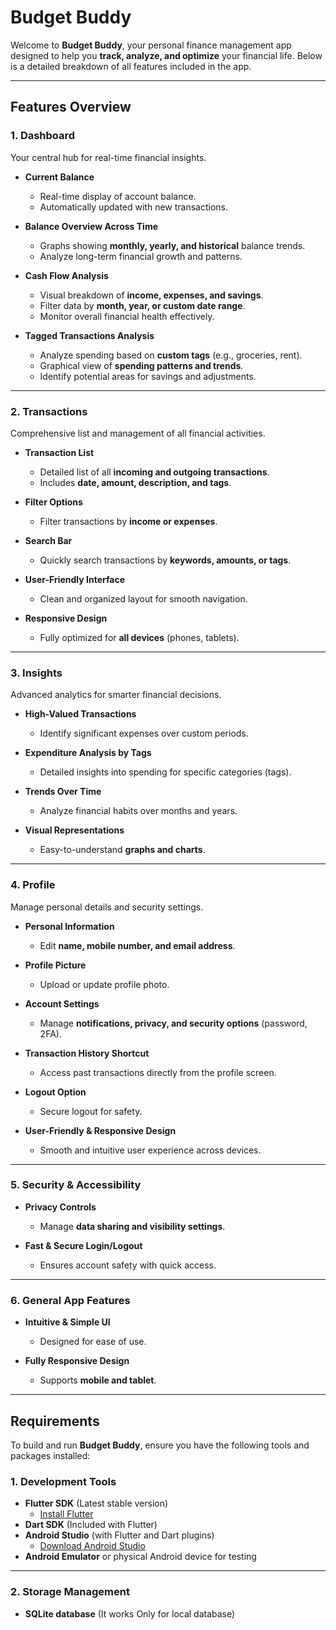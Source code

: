 # Budget Buddy

Welcome to **Budget Buddy**, your personal finance management app designed to help you **track, analyze, and optimize** your financial life. Below is a detailed breakdown of all features included in the app.

---

## Features Overview

### 1. Dashboard  
Your central hub for real-time financial insights.

- **Current Balance**  
  - Real-time display of account balance.  
  - Automatically updated with new transactions.  

- **Balance Overview Across Time**  
  - Graphs showing **monthly, yearly, and historical** balance trends.  
  - Analyze long-term financial growth and patterns.  

- **Cash Flow Analysis**  
  - Visual breakdown of **income, expenses, and savings**.  
  - Filter data by **month, year, or custom date range**.  
  - Monitor overall financial health effectively.  

- **Tagged Transactions Analysis**  
  - Analyze spending based on **custom tags** (e.g., groceries, rent).  
  - Graphical view of **spending patterns and trends**.  
  - Identify potential areas for savings and adjustments.  

---

### 2. Transactions  
Comprehensive list and management of all financial activities.

- **Transaction List**  
  - Detailed list of all **incoming and outgoing transactions**.  
  - Includes **date, amount, description, and tags**.  

- **Filter Options**  
  - Filter transactions by **income or expenses**.  

- **Search Bar**  
  - Quickly search transactions by **keywords, amounts, or tags**.  

- **User-Friendly Interface**  
  - Clean and organized layout for smooth navigation.  

- **Responsive Design**  
  - Fully optimized for **all devices** (phones, tablets).  

---

### 3. Insights  
Advanced analytics for smarter financial decisions.

- **High-Valued Transactions**  
  - Identify significant expenses over custom periods.  

- **Expenditure Analysis by Tags**  
  - Detailed insights into spending for specific categories (tags).  

- **Trends Over Time**  
  - Analyze financial habits over months and years.  

- **Visual Representations**  
  - Easy-to-understand **graphs and charts**.  

---

### 4. Profile  
Manage personal details and security settings.

- **Personal Information**  
  - Edit **name, mobile number, and email address**.  

- **Profile Picture**  
  - Upload or update profile photo.  

- **Account Settings**  
  - Manage **notifications, privacy, and security options** (password, 2FA).  

- **Transaction History Shortcut**  
  - Access past transactions directly from the profile screen.  

- **Logout Option**  
  - Secure logout for safety.  

- **User-Friendly & Responsive Design**  
  - Smooth and intuitive user experience across devices.  

---

### 5. Security & Accessibility  

- **Privacy Controls**  
  - Manage **data sharing and visibility settings**.  

- **Fast & Secure Login/Logout**  
  - Ensures account safety with quick access.  
---

### 6. General App Features  

- **Intuitive & Simple UI**  
  - Designed for ease of use.  

- **Fully Responsive Design**  
  - Supports **mobile and tablet**.  
---


## Requirements  

To build and run **Budget Buddy**, ensure you have the following tools and packages installed:  

### 1. **Development Tools**  
- **Flutter SDK** (Latest stable version)  
  - [Install Flutter](https://flutter.dev/docs/get-started/install)  
- **Dart SDK** (Included with Flutter)  
- **Android Studio** (with Flutter and Dart plugins)  
  - [Download Android Studio](https://developer.android.com/studio)  
- **Android Emulator** or physical Android device for testing  
---
### 2. **Storage Management** 
- **SQLite database** (It works Only for local database)


